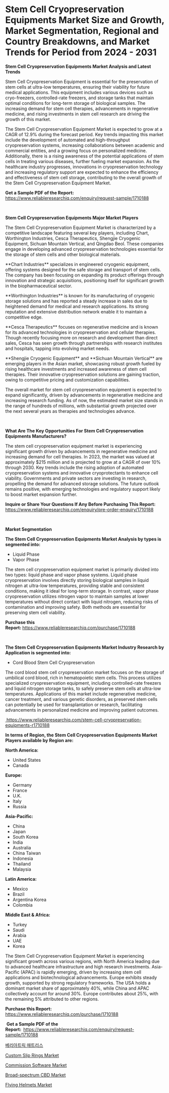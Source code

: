 <p><h1>Stem Cell Cryopreservation Equipments Market Size and Growth, Market Segmentation, Regional and Country Breakdowns, and Market Trends for Period from 2024 -  2031</h1></p><p><strong>Stem Cell Cryopreservation Equipments Market Analysis and Latest Trends</strong></p>
<p><p>Stem Cell Cryopreservation Equipment is essential for the preservation of stem cells at ultra-low temperatures, ensuring their viability for future medical applications. This equipment includes various devices such as cryo-freezers, controlled-rate freezers, and storage tanks that maintain optimal conditions for long-term storage of biological samples. The increasing demand for stem cell therapies, advancements in regenerative medicine, and rising investments in stem cell research are driving the growth of this market.</p><p>The Stem Cell Cryopreservation Equipment Market is expected to grow at a CAGR of 12.9% during the forecast period. Key trends impacting this market include the development of automated and high-throughput cryopreservation systems, increasing collaborations between academic and commercial entities, and a growing focus on personalized medicine. Additionally, there is a rising awareness of the potential applications of stem cells in treating various diseases, further fueling market expansion. As the healthcare industry progresses, innovations in cryopreservation technology and increasing regulatory support are expected to enhance the efficiency and effectiveness of stem cell storage, contributing to the overall growth of the Stem Cell Cryopreservation Equipment Market.</p></p>
<p><strong>Get a Sample PDF of the Report:&nbsp;</strong> <a href="https://www.reliableresearchiq.com/enquiry/request-sample/1710188?utm_campaign=99&utm_medium=2&utm_source=Github&utm_content=ia&utm_term=22102024&utm_id=stem-cell-cryopreservation-equipments">https://www.reliableresearchiq.com/enquiry/request-sample/1710188</a></p>
<p>&nbsp;</p>
<p><strong>Stem Cell Cryopreservation Equipments Major Market Players</strong></p>
<p><p>The Stem Cell Cryopreservation Equipment Market is characterized by a competitive landscape featuring several key players, including Chart, Worthington Industries, Cesca Therapeutics, Shengjie Cryogenic Equipment, Sichuan Mountain Vertical, and Qingdao Beol. These companies engage in developing advanced cryopreservation technologies essential for the storage of stem cells and other biological materials.</p><p>**Chart Industries** specializes in engineered cryogenic equipment, offering systems designed for the safe storage and transport of stem cells. The company has been focusing on expanding its product offerings through innovation and strategic acquisitions, positioning itself for significant growth in the biopharmaceutical sector. </p><p>**Worthington Industries** is known for its manufacturing of cryogenic storage solutions and has reported a steady increase in sales due to heightened demand for medical and research applications. Its strong reputation and extensive distribution network enable it to maintain a competitive edge.</p><p>**Cesca Therapeutics** focuses on regenerative medicine and is known for its advanced technologies in cryopreservation and cellular therapies. Though recently focusing more on research and development than direct sales, Cesca has seen growth through partnerships with research institutes and hospitals, tapping into evolving market needs.</p><p>**Shengjie Cryogenic Equipment** and **Sichuan Mountain Vertical** are emerging players in the Asian market, showcasing robust growth fueled by rising healthcare investments and increased awareness of stem cell therapies. Their innovative cryopreservation solutions are gaining traction, owing to competitive pricing and customization capabilities.</p><p>The overall market for stem cell cryopreservation equipment is expected to expand significantly, driven by advancements in regenerative medicine and increasing research funding. As of now, the estimated market size stands in the range of hundreds of millions, with substantial growth projected over the next several years as therapies and technologies advance.</p></p>
<p>&nbsp;</p>
<p><strong>What Are The Key Opportunities For Stem Cell Cryopreservation Equipments Manufacturers?</strong></p>
<p><p>The stem cell cryopreservation equipment market is experiencing significant growth driven by advancements in regenerative medicine and increasing demand for cell therapies. In 2023, the market was valued at approximately $215 million and is projected to grow at a CAGR of over 10% through 2030. Key trends include the rising adoption of automated cryopreservation systems and innovative cryoprotectants to enhance cell viability. Governments and private sectors are investing in research, propelling the demand for advanced storage solutions. The future outlook remains positive, with emerging technologies and regulatory support likely to boost market expansion further.</p></p>
<p><strong>Inquire or Share Your Questions If Any Before Purchasing This Report:</strong> <a href="https://www.reliableresearchiq.com/enquiry/pre-order-enquiry/1710188?utm_campaign=99&utm_medium=2&utm_source=Github&utm_content=ia&utm_term=22102024&utm_id=stem-cell-cryopreservation-equipments">https://www.reliableresearchiq.com/enquiry/pre-order-enquiry/1710188</a></p>
<p>&nbsp;</p>
<p><strong>Market Segmentation</strong></p>
<p><strong>The Stem Cell Cryopreservation Equipments Market Analysis by types is segmented into:</strong></p>
<p><ul><li>Liquid Phase</li><li>Vapor Phase</li></ul></p>
<p><p>The stem cell cryopreservation equipment market is primarily divided into two types: liquid phase and vapor phase systems. Liquid phase cryopreservation involves directly storing biological samples in liquid nitrogen at ultra-low temperatures, providing stable and consistent conditions, making it ideal for long-term storage. In contrast, vapor phase cryopreservation utilizes nitrogen vapor to maintain samples at lower temperatures without direct contact with liquid nitrogen, reducing risks of contamination and improving safety. Both methods are essential for preserving stem cell viability.</p></p>
<p><strong>Purchase this Report:&nbsp;</strong><a href="https://www.reliableresearchiq.com/purchase/1710188?utm_campaign=99&utm_medium=2&utm_source=Github&utm_content=ia&utm_term=22102024&utm_id=stem-cell-cryopreservation-equipments">https://www.reliableresearchiq.com/purchase/1710188</a></p>
<p>&nbsp;</p>
<p><strong>The Stem Cell Cryopreservation Equipments Market Industry Research by Application is segmented into:</strong></p>
<p><ul><li>Cord Blood Stem Cell Cryopreservation</li></ul></p>
<p><p>The cord blood stem cell cryopreservation market focuses on the storage of umbilical cord blood, rich in hematopoietic stem cells. This process utilizes specialized cryopreservation equipment, including controlled-rate freezers and liquid nitrogen storage tanks, to safely preserve stem cells at ultra-low temperatures. Applications of this market include regenerative medicine, cancer treatment, and various genetic disorders, as preserved stem cells can potentially be used for transplantation or research, facilitating advancements in personalized medicine and improving patient outcomes.</p></p>
<p><a href="https://www.reliableresearchiq.com/stem-cell-cryopreservation-equipments-r1710188?utm_campaign=99&utm_medium=2&utm_source=Github&utm_content=ia&utm_term=22102024&utm_id=stem-cell-cryopreservation-equipments">&nbsp;https://www.reliableresearchiq.com/stem-cell-cryopreservation-equipments-r1710188</a></p>
<p><strong>In terms of Region, the Stem Cell Cryopreservation Equipments Market Players available by Region are:</strong></p>
<p>
    <p> <strong> North America: </strong>
        <ul>
            <li>United States</li>
            <li>Canada</li>
        </ul>
        </p> 
    <p> <strong> Europe: </strong>
        <ul>
            <li>Germany</li>
            <li>France</li>
            <li>U.K.</li>
            <li>Italy</li>
            <li>Russia</li>
        </ul>
        </p> 
    <p> <strong> Asia-Pacific: </strong>
        <ul>
            <li>China</li>
            <li>Japan</li>
            <li>South Korea</li>
            <li>India</li>
            <li>Australia</li>
            <li>China Taiwan</li>
            <li>Indonesia</li>
            <li>Thailand</li>
            <li>Malaysia</li>
        </ul>
        </p> 
    <p> <strong> Latin America: </strong>
        <ul>
            <li>Mexico</li>
            <li>Brazil</li>
            <li>Argentina Korea</li>
            <li>Colombia</li>
        </ul>
        </p> 
    <p> <strong> Middle East & Africa: </strong>
        <ul>
            <li>Turkey</li>
            <li>Saudi</li>
            <li>Arabia</li>
            <li>UAE</li>
            <li>Korea</li>
        </ul>
    </p>
    </p>
<p><p>The Stem Cell Cryopreservation Equipment Market is experiencing significant growth across various regions, with North America leading due to advanced healthcare infrastructure and high research investments. Asia-Pacific (APAC) is rapidly emerging, driven by increasing stem cell applications and biotechnological advancements. Europe exhibits steady growth, supported by strong regulatory frameworks. The USA holds a dominant market share of approximately 40%, while China and APAC collectively account for around 30%. Europe contributes about 25%, with the remaining 5% attributed to other regions.</p></p>
<p><strong>Purchase this Report: </strong><a href="https://www.reliableresearchiq.com/purchase/1710188?utm_campaign=99&utm_medium=2&utm_source=Github&utm_content=ia&utm_term=22102024&utm_id=stem-cell-cryopreservation-equipments">https://www.reliableresearchiq.com/purchase/1710188</a></p>
<p>&nbsp;<strong>Get a Sample PDF of the Report:&nbsp;&nbsp;</strong><a href="https://www.reliableresearchiq.com/enquiry/request-sample/1710188?utm_campaign=99&utm_medium=2&utm_source=Github&utm_content=ia&utm_term=22102024&utm_id=stem-cell-cryopreservation-equipments">https://www.reliableresearchiq.com/enquiry/request-sample/1710188</a></p>
<p><strong></strong></p>
<p><p><a href="https://github.com/sougarounis/Market-Research-Report-List-6/blob/main/973841619977.md?utm_campaign=99&utm_medium=2&utm_source=Github&utm_content=ia&utm_term=22102024&utm_id=stem-cell-cryopreservation-equipments">베리아트릭 매트리스</a></p><p><a href="https://issuu.com/reportprime-2/docs/custom-slip-rings-market-size-2030._fd51f7f92f1bf6?utm_campaign=99&utm_medium=2&utm_source=Github&utm_content=ia&utm_term=22102024&utm_id=stem-cell-cryopreservation-equipments">Custom Slip Rings Market</a></p><p><a href="https://www.linkedin.com/pulse/surfing-commission-software-wave-riding-market-currents-fqmqe?utm_campaign=99&utm_medium=2&utm_source=Github&utm_content=ia&utm_term=22102024&utm_id=stem-cell-cryopreservation-equipments">Commission Software Market</a></p><p><a href="https://github.com/danyelltzmol/Market-Research-Report-List-1/blob/main/broad-spectrum-cbd-market.md?utm_campaign=99&utm_medium=2&utm_source=Github&utm_content=ia&utm_term=22102024&utm_id=stem-cell-cryopreservation-equipments">Broad-spectrum CBD Market</a></p><p><a href="https://github.com/anidillnagatat/Market-Research-Report-List-1/blob/main/flying-helmets-market.md?utm_campaign=99&utm_medium=2&utm_source=Github&utm_content=ia&utm_term=22102024&utm_id=stem-cell-cryopreservation-equipments">Flying Helmets Market</a></p></p>